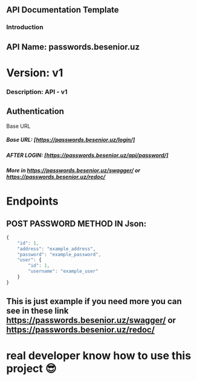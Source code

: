 ## API Documentation Template
### Introduction
## API Name: passwords.besenior.uz
# Version: v1
### Description: API - v1
## Authentication
Base URL
##### Base URL: [https://passwords.besenior.uz/login/]

##### AFTER LOGIN: [https://passwords.besenior.uz/api/password/]

##### More in https://passwords.besenior.uz/swagger/ or https://passwords.besenior.uz/redoc/
# Endpoints

## POST PASSWORD METHOD IN Json: 
``` JavaScript
{
    "id": 1,
    "address": "example_address",
    "password": "example_password",
    "user": {
        "id": 1,
        "username": "example_user"
    }
}
```

## This is just example if you need more you can see in these link https://passwords.besenior.uz/swagger/ or https://passwords.besenior.uz/redoc/

# real developer know how to use this project 😎
